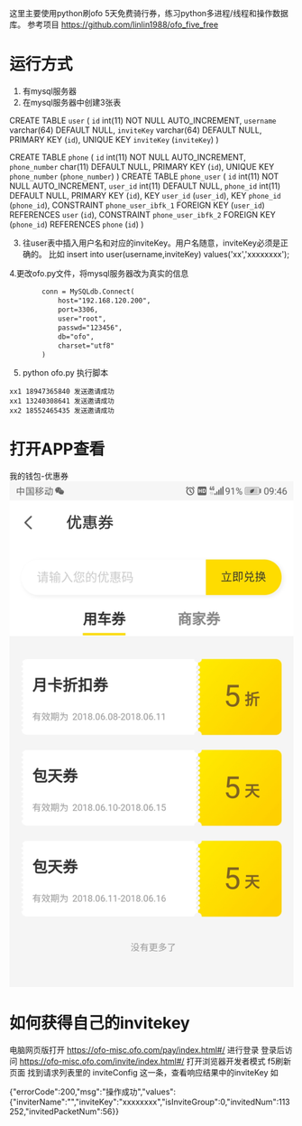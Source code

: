 这里主要使用python刷ofo 5天免费骑行券，练习python多进程/线程和操作数据库。
参考项目  https://github.com/linlin1988/ofo_five_free

# 运行方式
1. 有mysql服务器
2. 在mysql服务器中创建3张表

CREATE TABLE `user` (
  `id` int(11) NOT NULL AUTO_INCREMENT,
  `username` varchar(64) DEFAULT NULL,
  `inviteKey` varchar(64) DEFAULT NULL,
  PRIMARY KEY (`id`),
  UNIQUE KEY `inviteKey` (`inviteKey`)
)

CREATE TABLE `phone` (
  `id` int(11) NOT NULL AUTO_INCREMENT,
  `phone_number` char(11) DEFAULT NULL,
  PRIMARY KEY (`id`),
  UNIQUE KEY `phone_number` (`phone_number`)
)
CREATE TABLE `phone_user` (
  `id` int(11) NOT NULL AUTO_INCREMENT,
  `user_id` int(11) DEFAULT NULL,
  `phone_id` int(11) DEFAULT NULL,
  PRIMARY KEY (`id`),
  KEY `user_id` (`user_id`),
  KEY `phone_id` (`phone_id`),
  CONSTRAINT `phone_user_ibfk_1` FOREIGN KEY (`user_id`) REFERENCES `user` (`id`),
  CONSTRAINT `phone_user_ibfk_2` FOREIGN KEY (`phone_id`) REFERENCES `phone` (`id`)
)

3. 往user表中插入用户名和对应的inviteKey。用户名随意，inviteKey必须是正确的。
比如  insert into user(username,inviteKey) values('xx','xxxxxxxx');

4.更改ofo.py文件，将mysql服务器改为真实的信息

            conn = MySQLdb.Connect(
                host="192.168.120.200",
                port=3306,
                user="root",
                passwd="123456",
                db="ofo",
                charset="utf8"
            )

5. python  ofo.py  执行脚本
```
xx1 18947365840 发送邀请成功
xx1 13240308641 发送邀请成功
xx2 18552465435 发送邀请成功
```

# 打开APP查看
我的钱包-优惠券
![优惠券](https://github.com/ZerryZhong/ofo_five_free/blob/master/ofo.jpg)

# 如何获得自己的invitekey
电脑网页版打开 https://ofo-misc.ofo.com/pay/index.html#/ 进行登录 
登录后访问 https://ofo-misc.ofo.com/invite/index.html#/
打开浏览器开发者模式
f5刷新页面
找到请求列表里的 inviteConfig 这一条，查看响应结果中的inviteKey
如

{"errorCode":200,"msg":"操作成功","values":{"inviterName":"","inviteKey":"xxxxxxxx","isInviteGroup":0,"invitedNum":113252,"invitedPacketNum":56}}
